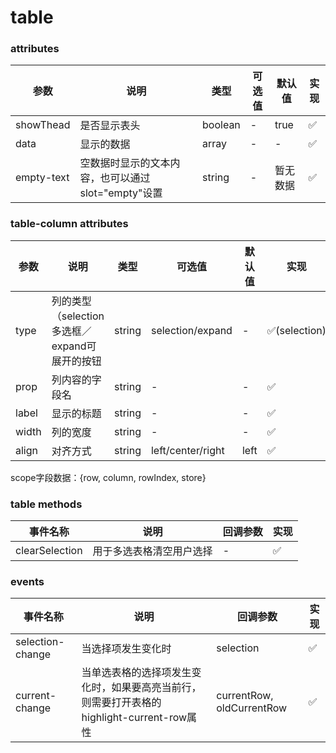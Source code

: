 # table

### attributes
| 参数      | 说明          | 类型      | 可选值                           | 默认值  | 实现 |
|---------- |-------------- |---------- |--------------------------------  |-------- |-------- |
| showThead | 是否显示表头 | boolean | - | true | ✅ |
| data | 显示的数据 | array | - | - | ✅ |
| empty-text | 空数据时显示的文本内容，也可以通过slot="empty"设置 | string | - | 暂无数据 | ✅ |


### table-column attributes
| 参数      | 说明          | 类型      | 可选值                           | 默认值  | 实现 |
|---------- |-------------- |---------- |--------------------------------  |-------- |-------- |
| type | 列的类型（selection多选框／expand可展开的按钮 | string | selection/expand | - | ✅(selection) |
| prop | 列内容的字段名 | string | - | - | ✅ |
| label | 显示的标题 | string | - | - | ✅ |
| width | 列的宽度 | string | - | - | ✅ |
| align | 对齐方式 | string | left/center/right | left | ✅ |

scope字段数据：{row, column, rowIndex, store}

### table methods
| 事件名称 | 说明 | 回调参数 | 实现 |
|---------|--------|---------|-------- |
| clearSelection | 用于多选表格清空用户选择 | - | ✅ |

### events
| 事件名称 | 说明 | 回调参数 | 实现 |
|---------|--------|---------|-------- |
| selection-change | 当选择项发生变化时 | selection | ✅ |
| current-change | 当单选表格的选择项发生变化时，如果要高亮当前行，则需要打开表格的highlight-current-row属性 | currentRow, oldCurrentRow | ✅ |
